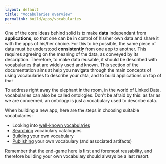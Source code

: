 ```yaml
---
layout: default
title: "Vocabularies overview"
permalink: build/apps/vocabularies
---
```


One of the core ideas behind solid is to make __data__ independant from __applications__, so that one can be in control of his/her own data and share it with the apps of his/her choice. For this to be possible, the same piece of data must be understood __consistently__ from one app to another. This requires agreeing on the meaning of the data, as conveyed by its description. Therefore, to make data reusable, it should be described with vocabularies that are widely used and known. This section of the documentation aims at help you navigate through the main concepts of using vocabularies to describe your data, and to build applications on top of that.

To address right away the elephant in the room, in the world of Linked Data, vocabularies can also be called ontologies. Don't be afraid by this: as far as we are concerned, an ontology is just a vocabulary used to describe data.

When building a new app, here are the steps in choosing suitable vocabularies:
- Looking into [well-known vocabularies](1-well-known)
- [Searching](2-discover) vocabulary catalogues
- [Building](3-build) your own vocabulary
- [Publishing](4-publish) your own vocabulary (and associated artifacts)

Remember that the end-game here is first and foremost reusability, and therefore building your own vocabulary should always be a last resort.
